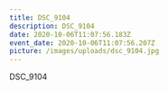 ```yaml
---
title: DSC_9104
description: DSC_9104
date: 2020-10-06T11:07:56.183Z
event_date: 2020-10-06T11:07:56.207Z
picture: /images/uploads/dsc_9104.jpg
---
```

DSC_9104
